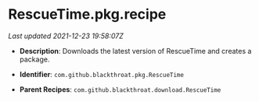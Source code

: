 # RescueTime.pkg.recipe

_Last updated 2021-12-23 19:58:07Z_

- **Description**: Downloads the latest version of RescueTime and creates a package.

- **Identifier**: `com.github.blackthroat.pkg.RescueTime`

- **Parent Recipes**: `com.github.blackthroat.download.RescueTime`